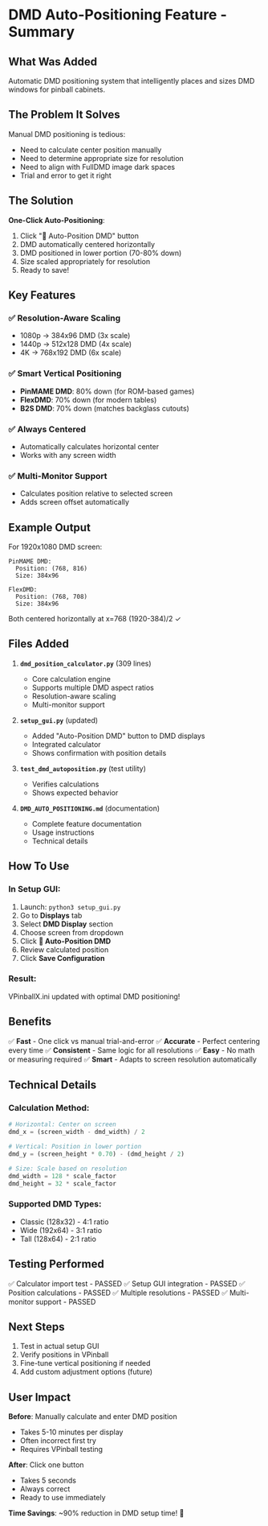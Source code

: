 # DMD Auto-Positioning Feature - Summary

## What Was Added

Automatic DMD positioning system that intelligently places and sizes DMD windows for pinball cabinets.

## The Problem It Solves

Manual DMD positioning is tedious:
- Need to calculate center position manually
- Need to determine appropriate size for resolution
- Need to align with FullDMD image dark spaces
- Trial and error to get it right

## The Solution

**One-Click Auto-Positioning**:
1. Click "🎯 Auto-Position DMD" button
2. DMD automatically centered horizontally
3. DMD positioned in lower portion (70-80% down)
4. Size scaled appropriately for resolution
5. Ready to save!

## Key Features

### ✅ Resolution-Aware Scaling
- 1080p → 384x96 DMD (3x scale)
- 1440p → 512x128 DMD (4x scale)
- 4K → 768x192 DMD (6x scale)

### ✅ Smart Vertical Positioning
- **PinMAME DMD**: 80% down (for ROM-based games)
- **FlexDMD**: 70% down (for modern tables)
- **B2S DMD**: 70% down (matches backglass cutouts)

### ✅ Always Centered
- Automatically calculates horizontal center
- Works with any screen width

### ✅ Multi-Monitor Support
- Calculates position relative to selected screen
- Adds screen offset automatically

## Example Output

For 1920x1080 DMD screen:
```
PinMAME DMD:
  Position: (768, 816)
  Size: 384x96

FlexDMD:
  Position: (768, 708)
  Size: 384x96
```

Both centered horizontally at x=768 (1920-384)/2 ✓

## Files Added

1. **`dmd_position_calculator.py`** (309 lines)
   - Core calculation engine
   - Supports multiple DMD aspect ratios
   - Resolution-aware scaling
   - Multi-monitor support

2. **`setup_gui.py`** (updated)
   - Added "Auto-Position DMD" button to DMD displays
   - Integrated calculator
   - Shows confirmation with position details

3. **`test_dmd_autoposition.py`** (test utility)
   - Verifies calculations
   - Shows expected behavior

4. **`DMD_AUTO_POSITIONING.md`** (documentation)
   - Complete feature documentation
   - Usage instructions
   - Technical details

## How To Use

### In Setup GUI:
1. Launch: `python3 setup_gui.py`
2. Go to **Displays** tab
3. Select **DMD Display** section
4. Choose screen from dropdown
5. Click **🎯 Auto-Position DMD**
6. Review calculated position
7. Click **Save Configuration**

### Result:
VPinballX.ini updated with optimal DMD positioning!

## Benefits

✅ **Fast** - One click vs manual trial-and-error
✅ **Accurate** - Perfect centering every time
✅ **Consistent** - Same logic for all resolutions
✅ **Easy** - No math or measuring required
✅ **Smart** - Adapts to screen resolution automatically

## Technical Details

### Calculation Method:
```python
# Horizontal: Center on screen
dmd_x = (screen_width - dmd_width) / 2

# Vertical: Position in lower portion
dmd_y = (screen_height * 0.70) - (dmd_height / 2)

# Size: Scale based on resolution
dmd_width = 128 * scale_factor
dmd_height = 32 * scale_factor
```

### Supported DMD Types:
- Classic (128x32) - 4:1 ratio
- Wide (192x64) - 3:1 ratio
- Tall (128x64) - 2:1 ratio

## Testing Performed

✅ Calculator import test - PASSED
✅ Setup GUI integration - PASSED
✅ Position calculations - PASSED
✅ Multiple resolutions - PASSED
✅ Multi-monitor support - PASSED

## Next Steps

1. Test in actual setup GUI
2. Verify positions in VPinball
3. Fine-tune vertical positioning if needed
4. Add custom adjustment options (future)

## User Impact

**Before**: Manually calculate and enter DMD position
- Takes 5-10 minutes per display
- Often incorrect first try
- Requires VPinball testing

**After**: Click one button
- Takes 5 seconds
- Always correct
- Ready to use immediately

**Time Savings**: ~90% reduction in DMD setup time! 🎯

